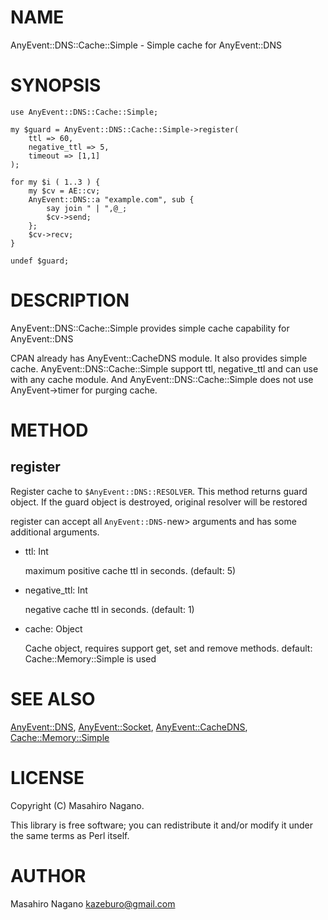 # NAME

AnyEvent::DNS::Cache::Simple - Simple cache for AnyEvent::DNS

# SYNOPSIS

    use AnyEvent::DNS::Cache::Simple;

    my $guard = AnyEvent::DNS::Cache::Simple->register(
        ttl => 60,
        negative_ttl => 5,
        timeout => [1,1]
    );
    
    for my $i ( 1..3 ) {
        my $cv = AE::cv;
        AnyEvent::DNS::a "example.com", sub {
            say join " | ",@_;
            $cv->send;
        };
        $cv->recv;
    }
    
    undef $guard;

# DESCRIPTION

AnyEvent::DNS::Cache::Simple provides simple cache capability for AnyEvent::DNS

CPAN already has AnyEvent::CacheDNS module. It also provides simple cache. 
AnyEvent::DNS::Cache::Simple support ttl, negative\_ttl and can use with any cache module.
And AnyEvent::DNS::Cache::Simple does not use AnyEvent->timer for purging cache.

# METHOD

## register

Register cache to `$AnyEvent::DNS::RESOLVER`. This method returns guard object.
If the guard object is destroyed, original resolver will be restored

register can accept all `AnyEvent::DNS-`new> arguments and has some additional arguments.

- ttl: Int

    maximum positive cache ttl in seconds. (default: 5)

- negative\_ttl: Int

    negative cache ttl in seconds. (default: 1)

- cache: Object

    Cache object, requires support get, set and remove methods.
    default: Cache::Memory::Simple is used

# SEE ALSO

[AnyEvent::DNS](https://metacpan.org/pod/AnyEvent%3A%3ADNS), [AnyEvent::Socket](https://metacpan.org/pod/AnyEvent%3A%3ASocket), [AnyEvent::CacheDNS](https://metacpan.org/pod/AnyEvent%3A%3ACacheDNS), [Cache::Memory::Simple](https://metacpan.org/pod/Cache%3A%3AMemory%3A%3ASimple)

# LICENSE

Copyright (C) Masahiro Nagano.

This library is free software; you can redistribute it and/or modify
it under the same terms as Perl itself.

# AUTHOR

Masahiro Nagano <kazeburo@gmail.com>
